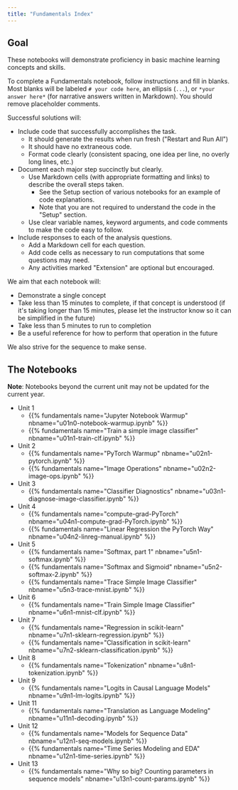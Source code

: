 ```yaml
---
title: "Fundamentals Index"
---
```


## Goal

These notebooks will demonstrate proficiency in basic machine learning concepts and skills.

To complete a Fundamentals notebook, follow instructions and fill in blanks. Most blanks will be labeled `# your code here`, an ellipsis (`...`), or `*your answer here*` (for narrative answers written in Markdown). You should remove placeholder comments.

Successful solutions will:

- Include code that successfully accomplishes the task.
  - It should generate the results when run fresh ("Restart and Run All")
  - It should have no extraneous code.
  - Format code clearly (consistent spacing, one idea per line, no overly long lines, etc.)
- Document each major step succinctly but clearly.
  - Use Markdown cells (with appropriate formatting and links) to describe the overall steps taken.
    - See the Setup section of various notebooks for an example of code explanations.
    - Note that you are not required to understand the code in the "Setup" section.
  - Use clear variable names, keyword arguments, and code comments to make the code easy to follow.
- Include responses to each of the analysis questions.
  - Add a Markdown cell for each question.
  - Add code cells as necessary to run computations that some questions may need.
  - Any activities marked "Extension" are optional but encouraged.

We aim that each notebook will:

- Demonstrate a single concept
- Take less than 15 minutes to complete, if that concept is understood (if it's taking longer than 15 minutes, please let the instructor know so it can be simplified in the future)
- Take less than 5 minutes to run to completion
- Be a useful reference for how to perform that operation in the future

We also strive for the sequence to make sense.

## The Notebooks

**Note**: Notebooks beyond the current unit may not be updated for the current year.


- Unit 1
  - {{% fundamentals name="Jupyter Notebook Warmup" nbname="u01n0-notebook-warmup.ipynb" %}}
  - {{% fundamentals name="Train a simple image classifier" nbname="u01n1-train-clf.ipynb" %}}
- Unit 2
  - {{% fundamentals name="PyTorch Warmup" nbname="u02n1-pytorch.ipynb" %}}
  - {{% fundamentals name="Image Operations" nbname="u02n2-image-ops.ipynb" %}}
- Unit 3
  - {{% fundamentals name="Classifier Diagnostics" nbname="u03n1-diagnose-image-classifier.ipynb" %}}
- Unit 4
  - {{% fundamentals name="compute-grad-PyTorch" nbname="u04n1-compute-grad-PyTorch.ipynb" %}}
  - {{% fundamentals name="Linear Regression the PyTorch Way" nbname="u04n2-linreg-manual.ipynb" %}}
- Unit 5
  - {{% fundamentals name="Softmax, part 1" nbname="u5n1-softmax.ipynb" %}}
  - {{% fundamentals name="Softmax and Sigmoid" nbname="u5n2-softmax-2.ipynb" %}}
  - {{% fundamentals name="Trace Simple Image Classifier" nbname="u5n3-trace-mnist.ipynb" %}}
- Unit 6
  - {{% fundamentals name="Train Simple Image Classifier" nbname="u6n1-mnist-clf.ipynb" %}}
- Unit 7
  - {{% fundamentals name="Regression in scikit-learn" nbname="u7n1-sklearn-regression.ipynb" %}}
  - {{% fundamentals name="Classification in scikit-learn" nbname="u7n2-sklearn-classification.ipynb" %}}
- Unit 8
  - {{% fundamentals name="Tokenization" nbname="u8n1-tokenization.ipynb" %}}
- Unit 9
  - {{% fundamentals name="Logits in Causal Language Models" nbname="u9n1-lm-logits.ipynb" %}}
- Unit 11
  - {{% fundamentals name="Translation as Language Modeling" nbname="u11n1-decoding.ipynb" %}}
- Unit 12
  - {{% fundamentals name="Models for Sequence Data" nbname="u12n1-seq-models.ipynb" %}}
  - {{% fundamentals name="Time Series Modeling and EDA" nbname="u12n1-time-series.ipynb" %}}
- Unit 13
  - {{% fundamentals name="Why so big? Counting parameters in sequence models" nbname="u13n1-count-params.ipynb" %}}
